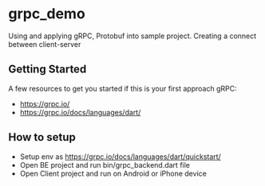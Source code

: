 # grpc_demo

Using and applying gRPC, Protobuf into sample project. Creating a connect between client-server

## Getting Started

A few resources to get you started if this is your first approach gRPC:
- https://grpc.io/
- https://grpc.io/docs/languages/dart/

## How to setup

- Setup env as https://grpc.io/docs/languages/dart/quickstart/
- Open BE project and run bin/grpc_backend.dart file
- Open Client project and run on Android or iPhone device
